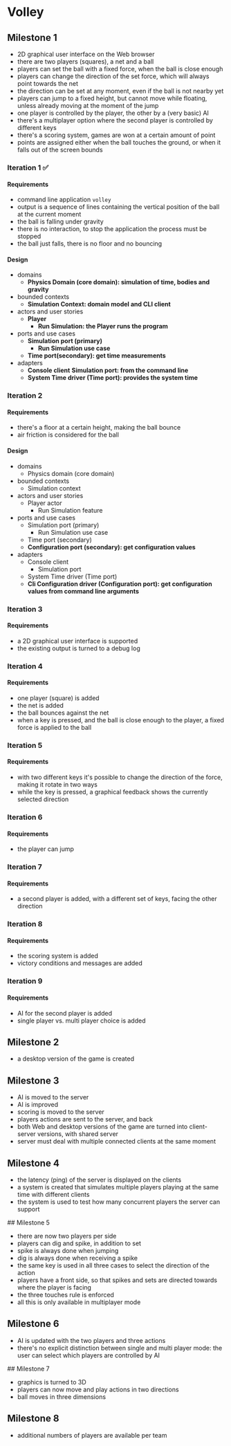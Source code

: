 # Volley

## Milestone 1

- 2D graphical user interface on the Web browser
- there are two players (squares), a net and a ball
- players can set the ball with a fixed force, when the ball is close enough
- players can change the direction of the set force, which will always point towards the net
- the direction can be set at any moment, even if the ball is not nearby yet
- players can jump to a fixed height, but cannot move while floating, unless already moving at the moment of the jump
- one player is controlled by the player, the other by a (very basic) AI
- there's a multiplayer option where the second player is controlled by different keys
- there's a scoring system, games are won at a certain amount of point
- points are assigned either when the ball touches the ground, or when it falls out of the screen bounds


### Iteration 1 &#x2705;

#### Requirements
- command line application `volley`
- output is a sequence of lines containing the vertical position of the ball at the current moment
- the ball is falling under gravity
- there is no interaction, to stop the application the process must be stopped
- the ball just falls, there is no floor and no bouncing


#### Design
- domains
    - **Physics Domain (core domain): simulation of time, bodies and gravity**
- bounded contexts
    - **Simulation Context: domain model and CLI client**
- actors and user stories
    - **Player**
        - **Run Simulation: the Player runs the program**
- ports and use cases
    - **Simulation port (primary)**
        - **Run Simulation use case**
    - **Time port(secondary): get time measurements**
- adapters
    - **Console client**
        **Simulation port: from the command line**
    - **System Time driver (Time port): provides the system time**


### Iteration 2

#### Requirements
- there's a floor at a certain height, making the ball bounce
- air friction is considered for the ball

#### Design
- domains
    - Physics domain (core domain)
- bounded contexts
    - Simulation context
- actors and user stories
    - Player actor
        - Run Simulation feature
- ports and use cases
    - Simulation port (primary)
        - Run Simulation use case
    - Time port (secondary)
    - **Configuration port (secondary): get configuration values**
- adapters
    - Console client
        - Simulation port
    - System Time driver (Time port)
    - **Cli Configuration driver (Configuration port): get configuration values from command line arguments**

### Iteration 3

#### Requirements
- a 2D graphical user interface is supported
- the existing output is turned to a debug log


### Iteration 4

#### Requirements
- one player (square) is added
- the net is added
- the ball bounces against the net
- when a key is pressed, and the ball is close enough to the player, a fixed force is applied to the ball


### Iteration 5

#### Requirements
- with two different keys it's possible to change the direction of the force, making it rotate in two ways
- while the key is pressed, a graphical feedback shows the currently selected direction


### Iteration 6

#### Requirements
- the player can jump


### Iteration 7

#### Requirements
- a second player is added, with a different set of keys, facing the other direction


### Iteration 8

#### Requirements
- the scoring system is added
- victory conditions and messages are added


### Iteration 9

#### Requirements
- AI for the second player is added
- single player vs. multi player choice is added


## Milestone 2

- a desktop version of the game is created


## Milestone 3

- AI is moved to the server
- AI is improved
- scoring is moved to the server
- players actions are sent to the server, and back
- both Web and desktop versions of the game are turned into client-server versions, with shared server
- server must deal with multiple connected clients at the same moment


## Milestone 4

- the latency (ping) of the server is displayed on the clients
- a system is created that simulates multiple players playing at the same time with different clients
- the system is used to test how many concurrent players the server can support


## Milestone 5

- there are now two players per side
- players can dig and spike, in addition to set
- spike is always done when jumping
- dig is always done when receiving a spike
- the same key is used in all three cases to select the direction of the action
- players have a front side, so that spikes and sets are directed towards where the player is facing
- the three touches rule is enforced
- all this is only available in multiplayer mode


## Milestone 6

- AI is updated with the two players and three actions
- there's no explicit distinction between single and multi player mode: the user can select which players are controlled by AI


## Milestone 7

- graphics is turned to 3D
- players can now move and play actions in two directions
- ball moves in three dimensions


## Milestone 8

- additional numbers of players are available per team
